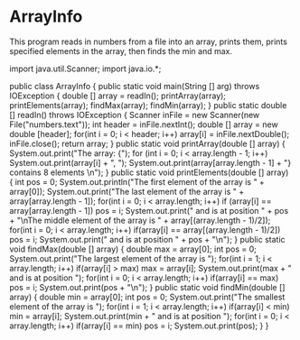 # ArrayInfo
This program reads in numbers from a file into an array, prints them, prints specified elements in the array, then finds the min and max.

import java.util.Scanner;
import java.io.*;

public class ArrayInfo {
    public static void main(String [] arg) throws IOException {
        double [] array = readIn();
        printArray(array);
        printElements(array);
        findMax(array);
        findMin(array);
    }
    public static double [] readIn() throws IOException {
        Scanner inFile = new Scanner(new File("numbers.text"));
        int header = inFile.nextInt();
        double [] array = new double [header];
        for(int i = 0; i < header; i++)
            array[i] = inFile.nextDouble();
        inFile.close();
        return array;
    }
    public static void printArray(double [] array) {
        System.out.print("The array: {");
        for (int i = 0; i < array.length - 1; i++)
                System.out.print(array[i] + ", "); 
        System.out.print(array[array.length - 1] + "} contains 8 elements \n");
    }
    public static void printElements(double [] array) {
        int pos = 0;
        System.out.println("The first element of the array is " + array[0]);
        System.out.print("The last element of the array is " + array[array.length - 1]);
        for(int i = 0; i < array.length; i++)
            if (array[i] == array[array.length - 1])
                pos = i;
        System.out.print(" and is at position " + pos + "\nThe middle element of the array is " + array[(array.length - 1)/2]);
        for(int i = 0; i < array.length; i++)
            if(array[i] == array[(array.length - 1)/2])
                pos = i;
        System.out.print(" and is at position " + pos + "\n");
    }
    public static void findMax(double [] array) {
        double max = array[0];
        int pos = 0;
        System.out.print("The largest element of the array is ");
        for(int i = 1; i < array.length; i++)
            if(array[i] > max)
                max = array[i];
        System.out.print(max + " and is at position ");
        for(int i = 0; i < array.length; i++)
            if(array[i] == max)
                pos = i;
         System.out.print(pos + "\n");
    }
    public static void findMin(double [] array) {
        double min = array[0];
        int pos = 0;
        System.out.print("The smallest element of the array is ");
        for(int i = 1; i < array.length; i++)
            if(array[i] < min)
                min = array[i];
        System.out.print(min + " and is at position ");
        for(int i = 0; i < array.length; i++)
            if(array[i] == min)
                pos = i;
        System.out.print(pos);
    }
}
